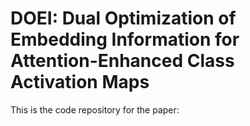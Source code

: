 # DOEI: Dual Optimization of Embedding Information for Attention-Enhanced Class Activation Maps
This is the code repository for the paper:
